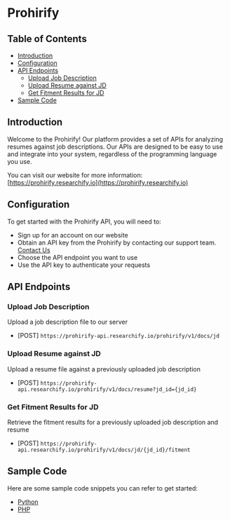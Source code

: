 # Prohirify

## Table of Contents
- [Introduction](#introduction)
- [Configuration](#configuration)
- [API Endpoints](#api-endpoints)
  - [Upload Job Description](#upload-job-description)
  - [Upload Resume against JD](#upload-resume-against-jd)
  - [Get Fitment Results for JD](#get-fitment-results-for-jd)
- [Sample Code](#sample-code)

## Introduction

Welcome to the Prohirify! Our platform provides a set of APIs for analyzing resumes against job descriptions. Our APIs are designed to be easy to use and integrate into your system, regardless of the programming language you use.

You can visit our website for more information: [https://prohirify.researchify.io](https://prohirify.researchify.io)


## Configuration

To get started with the Prohirify API, you will need to:

- Sign up for an account on our website
- Obtain an API key from the Prohirify by contacting our support team. [Contact Us](https://prohirify.researchify.io/contactus)
- Choose the API endpoint you want to use
- Use the API key to authenticate your requests

## API Endpoints

### Upload Job Description

Upload a job description file to our server

- [POST] `https://prohirify-api.researchify.io/prohirify/v1/docs/jd`

### Upload Resume against JD

Upload a resume file against a previously uploaded job description

- [POST] `https://prohirify-api.researchify.io/prohirify/v1/docs/resume?jd_id={jd_id}`

### Get Fitment Results for JD

Retrieve the fitment results for a previously uploaded job description and resume

- [POST] `https://prohirify-api.researchify.io/prohirify/v1/docs/jd/{jd_id}/fitment`

## Sample Code

Here are some sample code snippets you can refer to get started:

- [Python](./Python/sample.py)
- [PHP](./PHP/sample.php)


